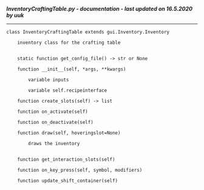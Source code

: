 ***InventoryCraftingTable.py - documentation - last updated on 16.5.2020 by uuk***
___

    class InventoryCraftingTable extends gui.Inventory.Inventory
        
        inventory class for the crafting table


        static function get_config_file() -> str or None

        function __init__(self, *args, **kwargs)

            variable inputs

            variable self.recipeinterface

        function create_slots(self) -> list

        function on_activate(self)

        function on_deactivate(self)

        function draw(self, hoveringslot=None)
            
            draws the inventory


        function get_interaction_slots(self)

        function on_key_press(self, symbol, modifiers)

        function update_shift_container(self)